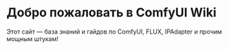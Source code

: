# Добро пожаловать в ComfyUI Wiki

Этот сайт — база знаний и гайдов по ComfyUI, FLUX, IPAdapter и прочим мощным штукам!
